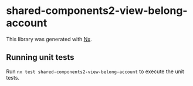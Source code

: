 # shared-components2-view-belong-account

This library was generated with [Nx](https://nx.dev).

## Running unit tests

Run `nx test shared-components2-view-belong-account` to execute the unit tests.
